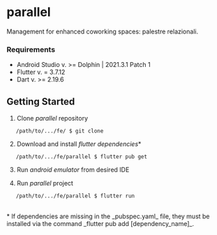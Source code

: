 # parallel
Management for enhanced coworking spaces: palestre relazionali.

### Requirements
* Android Studio v. >= Dolphin | 2021.3.1 Patch 1
* Flutter v. = 3.7.12
* Dart v. >= 2.19.6

## Getting Started
1. Clone _parallel_ repository
```
   /path/to/.../fe/ $ git clone
```
2. Download and install _flutter dependencies_*
```
   /path/to/.../fe/parallel $ flutter pub get
```
3. Run _android_ _emulator_ from desired IDE

4. Run _parallel_ project
```
   /path/to/.../fe/parallel $ flutter run
```

<br>
* If dependencies are missing in the _pubspec.yaml_ file, they must be installed via the command _flutter pub add [dependency_name]_.
